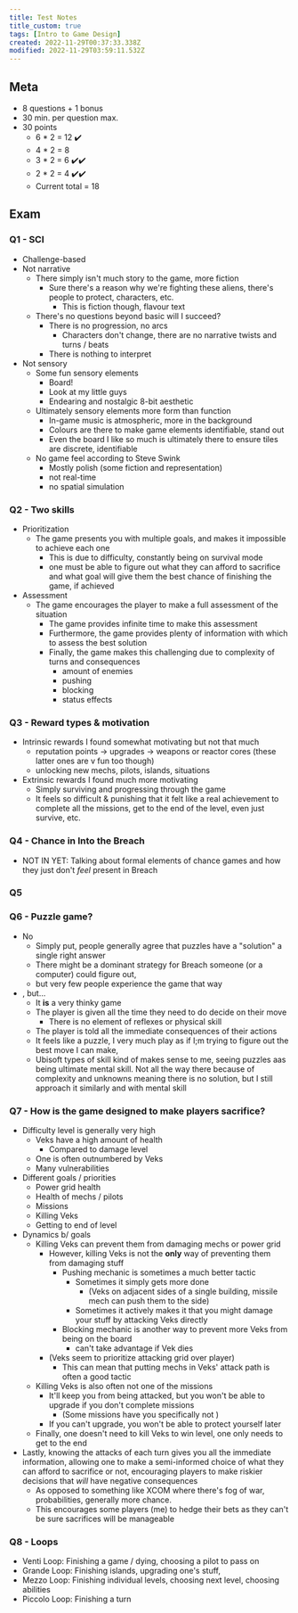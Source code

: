 ```yaml
---
title: Test Notes
title_custom: true
tags: [Intro to Game Design]
created: 2022-11-29T00:37:33.338Z
modified: 2022-11-29T03:59:11.532Z
---
```


## Meta
- 8 questions + 1 bonus
- 30 min. per question max.
- 30 points
	- 6 * 2 = 12 ✔️
	- 4 * 2 = 8
	- 3 * 2 = 6 ✔️✔️
	- 2 * 2 = 4 ✔️✔️
	- Current total = 18

## Exam

### Q1 - SCI
- Challenge-based
- Not narrative
	- There simply isn't much story to the game, more fiction
		- Sure there's a reason why we're fighting these aliens, there's people to protect, characters, etc.
			- This is fiction though, flavour text
	- There's no questions beyond basic will I succeed?
		- There is no progression, no arcs
			- Characters don't change, there are no narrative twists and turns / beats
		- There is nothing to interpret
- Not sensory
	- Some fun sensory elements
		- Board!
		- Look at my little guys
		- Endearing and nostalgic 8-bit aesthetic
	- Ultimately sensory elements more form than function
		- In-game music is atmospheric, more in the background
		- Colours are there to make game elements identifiable, stand out
		- Even the board I like so much is ultimately there to ensure tiles are discrete, identifiable
	- No game feel according to Steve Swink
		- Mostly polish (some fiction and representation)
		- not real-time
		- no spatial simulation


### Q2 - Two skills
- Prioritization
	- The game presents you with multiple goals, and makes it impossible to achieve each one
		- This is due to difficulty, constantly being on survival mode
		- one must be able to figure out what they can afford to sacrifice and what goal will give them the best chance of finishing the game, if achieved
- Assessment
	- The game encourages the player to make a full assessment of the situation
		- The game provides infinite time to make this assessment
		- Furthermore, the game provides plenty of information with which to assess the best solution
		- Finally, the game makes this challenging due to complexity of turns and consequences
			- amount of enemies
			- pushing
			- blocking
			- status effects

### Q3 - Reward types & motivation
- Intrinsic rewards I found somewhat motivating but not that much
	- reputation points -> upgrades -> weapons or reactor cores (these latter ones are v fun too though)
	- unlocking new mechs, pilots, islands, situations
- Extrinsic rewards I found much more motivating
	- Simply surviving and progressing through the game
	- It feels so difficult & punishing that it felt like a real achievement to complete all the missions, get to the end of the level, even just survive, etc.

### Q4 - Chance in Into the Breach
- NOT IN YET: Talking about formal elements of chance games and how they just don't *feel* present in Breach

### Q5

### Q6 - Puzzle game?
- No
	- Simply put, people generally agree that puzzles have a "solution" a single right answer
	- There might be a dominant strategy for Breach someone (or a computer) could figure out,
	- but very few people experience the game that way
- , but...
	- It **is** a very thinky game
	- The player is given all the time they need to do decide on their move
		- There is no element of reflexes or physical skill
	- The player is told all the immediate consequences of their actions
	- It feels like a puzzle, I very much play as if I;m trying to figure out the best move I can make, 
	- Ubisoft types of skill kind of makes sense to me, seeing puzzles aas being ultimate mental skill. Not all the way there because of complexity and unknowns meaning there is no solution, but I still approach it similarly and with mental skill

### Q7 - How is the game designed to make players sacrifice?
- Difficulty level is generally very high
	- Veks have a high amount of health
		- Compared to damage level
	- One is often outnumbered by Veks
	- Many vulnerabilities
- Different goals / priorities
	- Power grid health
	- Health of mechs / pilots
	- Missions
	- Killing Veks
	- Getting to end of level
- Dynamics b/ goals
	- Killing Veks can prevent them from damaging mechs or power grid
		- However, killing Veks is not the **only** way of preventing them from damaging stuff
			- Pushing mechanic is sometimes a much better tactic
				- Sometimes it simply gets more done
					- (Veks on adjacent sides of a single building, missile mech can push them to the side)
				- Sometimes it actively makes it that you might damage your stuff by attacking Veks directly
			- Blocking mechanic is another way to prevent more Veks from being on the board
				- can't take advantage if Vek dies
		- (Veks seem to prioritize attacking grid over player)
			- This can mean that putting mechs in Veks' attack path is often a good tactic
	- Killing Veks is also often not one of the missions
		- It'll keep you from being attacked, but you won't be able to upgrade if you don't complete missions
			- (Some missions have you specifically not )
		- If you can't upgrade, you won't be able to protect yourself later
	- Finally, one doesn't need to kill Veks to win level, one only needs to get to the end
- Lastly, knowing the attacks of each turn gives you all the immediate information, allowing one to make a semi-informed choice of what they can afford to sacrifice or not, encouraging players to make riskier decisions that *will* have negative consequences
	- As opposed to something like XCOM where there's fog of war, probabilities, generally more chance.
	- This encourages some players (me) to hedge their bets as they can't be sure sacrifices will be manageable

### Q8 - Loops
- Venti Loop: Finishing a game / dying, choosing a pilot to pass on
- Grande Loop: Finishing islands, upgrading one's stuff,
- Mezzo Loop: Finishing individual levels, choosing next level, choosing abilities
- Piccolo Loop: Finishing a turn
